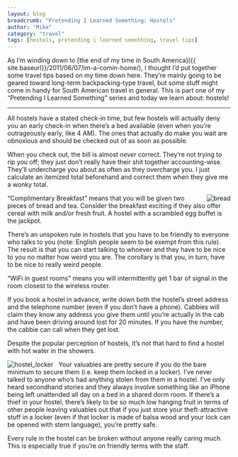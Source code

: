 ```yaml
---
layout: blog
breadcrumb: "Pretending I Learned Something: Hostels"
author: "Mike"
category: "travel"
tags: [hostels, pretending i learned something, travel tips]
---
```


As I’m winding down to [the end of my time in South America]({{ site.baseurl}}/2011/06/07/im-a-comin-home/), I thought I’d put together some travel tips based on my time down here. They’re mainly going to be geared toward long-term backpacking-type travel, but some stuff might come in handy for South American travel in general. This is part one of my “Pretending I Learned Something” series and today we learn about: hostels!

---

All hostels have a stated check-in time, but few hostels will actually deny you an early check-in when there’s a bed available (even when you’re outrageously early, like 4 AM). The ones that actually do make you wait are obnoxious and should be checked out of as soon as possible.

When you check out, the bill is almost *never* correct. They’re not trying to rip you off; they just don’t really have their shit together accounting-wise. They’ll undercharge you about as often as they overcharge you. I just calculate an itemized total beforehand and correct them when they give me a wonky total.

<img style="margin: 0px 0px 0px 6px; display: inline; float: right;" title="bread" alt="bread" align="right" src="{{ site.baseurl}}/images/2011/07/bread.jpg">

“Complimentary Breakfast” means that you will be given two pieces of bread and tea. Consider the breakfast exciting if they also offer cereal with milk and/or fresh fruit. A hostel with a scrambled egg buffet is the jackpot.

There’s an unspoken rule in hostels that you have to be friendly to everyone who talks to you (note: English people seem to be exempt from this rule). The result is that you can start talking to whoever and they have to be nice to you no matter how weird you are. The corollary is that you, in turn, have to be nice to really weird people.

“WiFi in guest rooms” means you will intermittently get 1 bar of signal in the room closest to the wireless router.

If you book a hostel in advance, write down both the hostel’s street address and the telephone number (even if you don’t have a phone). Cabbies will claim they know any address you give them until you’re actually in the cab and have been driving around lost for 20 minutes. If you have the number, the cabbie can call when they get lost.

Despite the popular perception of hostels, it’s not that hard to find a hostel with hot water in the showers.

<img style="margin: 0px 12px 0px 0px; display: inline; float: left;" title="hostel_locker" alt="hostel_locker" align="left" src="{{ site.baseurl}}/images/2011/07/hostel_locker.jpg">

Your valuables are pretty secure if you do the bare minimum to secure them (i.e. keep them locked in a locker). I’ve never talked to anyone who’s had anything stolen from them in a hostel. I’ve only heard secondhand stories and they always involve something like an iPhone being left unattended all day on a bed in a shared dorm room. If there’s a thief in your hostel, there’s likely to be so much low hanging fruit in terms of other people leaving valuables out that if you just store your theft-attractive stuff in a locker (even if that locker is made of balsa wood and your lock can be opened with stern language), you’re pretty safe.

Every rule in the hostel can be broken without anyone really caring much. This is especially true if you’re on friendly terms with the staff.